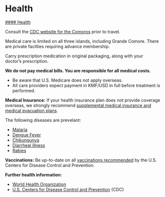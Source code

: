 # Health

[#### Health](javascript:void(0); "Health")

Consult the [CDC website for the Comoros](http://wwwnc.cdc.gov/travel/destinations/traveler/extended_student/comoros) prior to travel.

Medical care is limited on all three islands, including Grande Comore. There are private facilties requiring advance membership.

Carry prescription medication in original packaging, along with your doctor’s prescription.

**We do not pay medical bills. You are responsible for all medical costs.**

* Be aware that U.S. Medicare does not apply overseas.
* All care providers expect payment in KMF/USD in full before treatment is performed.

**Medical Insurance:** If your health insurance plan does not provide coverage overseas, we strongly recommend [supplemental medical insurance and medical evacuation plans](https://travel.state.gov/content/travel/en/international-travel/before-you-go/your-health-abroad/Insurance_Coverage_Overseas.html).

The following diseases are prevelant:

* [Malaria](http://wwwnc.cdc.gov/travel/yellowbook/2014/chapter-3-infectious-diseases-related-to-travel/malaria)
* [Dengue Fever](http://www.cdc.gov/Dengue/)
* [Chikungunya](http://www.cdc.gov/chikungunya/)
* [Diarrheal illness](http://wwwnc.cdc.gov/travel/page/travelers-diarrhea)
* [Rabies](http://wwwnc.cdc.gov/travel/yellowbook/2014/chapter-3-infectious-diseases-related-to-travel/rabies)

**Vaccinations:** Be up-to-date on all [vaccinations recommended](http://wwwnc.cdc.gov/travel/destinations/list) by the U.S. Centers for Disease Control and Prevention.

**Further health information:**

* [World Health Organization](https://www.who.int/)
* [U.S. Centers for Disease Control and Prevention](http://wwwnc.cdc.gov/travel/) (CDC)